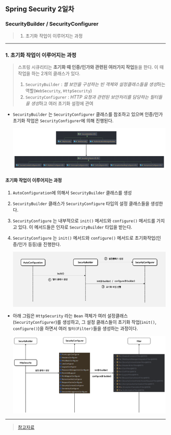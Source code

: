 ## Spring Security 2일차

### SecurityBuilder / SecurityConfigurer
> 1. 초기화 작업이 이루어지는 과정

---
### 1. 초기화 작업이 이루어지는 과정
> 스프링 시큐리티는 **초기화 때 인증/인가와 관련된 여러가지 작업**들을 한다. 이 때 작업을 하는 2개의 클래스가 있다.
> 1. `SecurityBuilder` : *웹 보안을 구성하는 빈 객체와 설정클래스들을 생성*하는 역할(`WebSecurity`, `HttpSecurity`)
> 2. `SecurityConfigurer` : *HTTP 요청과 관련된 보안처리를 담당하는 필터들을 생성*하고 여러 초기화 설정에 관여

- `SecurityBuilder` 는 `SecurityConfigurer` 클래스를 참조하고 있으며 인증/인가 초기화 작업은 `SecurityConfigurer`에 의해 진행된다.

    ![img.png](../static/images/day02/img01.png)

#### 초기화 작업이 이루어지는 과정
1. `AutoConfiguration`에 의해서 `SecurityBuilder` 클래스를 생성
2. `SecurityBuilder` 클래스가 `SecurityConfigure` 타입의 설정 클래스들을 생성한다.
3. `SecurityConfigure` 는 내부적으로 `init()` 메서드와 `configure()` 메서드를 가지고 있다. 이 메서드들은 인자로 `SecurityBuilder` 타입을 받는다.
4. `SecurityConfigure` 는 `init()` 메서드와 `configure()` 메서드로 초기화작업(인증/인가 등등)을 진행한다.

    ![img.png](../static/images/day02/img02.png)
- 아래 그림은 `HttpSecurity` 라는 `Bean` 객체가 여러 설정클래스(`SecurityConfigurer`)를 생성하고, 그 설정 클래스들이 초기화 작업(`init()`, `configure()`)을 하면서 여러 `필터(Filter)`들을 생성하는 과정이다.

    ![img_1.png](../static/images/day02/img03.png)

---
> [참고자료](https://www.inflearn.com/course/%EC%8A%A4%ED%94%84%EB%A7%81-%EC%8B%9C%ED%81%90%EB%A6%AC%ED%8B%B0-%EC%99%84%EC%A0%84%EC%A0%95%EB%B3%B5/dashboard)